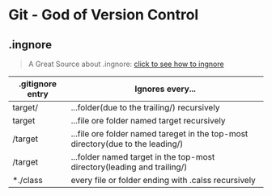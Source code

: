 # Git - God of Version Control
## .ingnore
> A Great Source about .ingnore: [click to see how to ingnore](https://labs.consol.de/development/git/2017/02/22/gitignore.html)

| .gitignore entry | Ignores every...                                                                |
| ---------------- | ------------------------------------------------------------------------------- |
| target/          | ...folder(due to the trailing/) recursively                                     |
| target           | ...file ore folder named target recursively                                     |
| /target          | ...file ore folder named tareget in the top-most directory(due to the leading/) |
| /target          | ...folder named target in the top-most directory(leading and trailing/)         |
| *./class         | every file or folder ending with .calss recursively                             |
